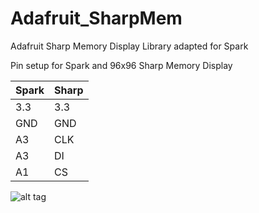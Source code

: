 Adafruit_SharpMem
=================

Adafruit Sharp Memory Display Library adapted for Spark

Pin setup for Spark and 96x96 Sharp Memory Display


Spark         | Sharp
------------- | -------------
3.3           | 3.3
GND           | GND
A3            | CLK
A3            | DI
A1            | CS


![alt tag](https://www.dropbox.com/s/rfxb8fwoquk72xq/Dustins%20Words%20SharpMem_bb.jpg?dl=0)

